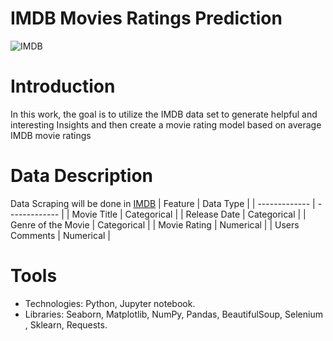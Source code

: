 # IMDB Movies Ratings Prediction

![IMDB](https://user-images.githubusercontent.com/93079224/143693824-440768a1-147d-44c1-a000-db239df761c8.png)

# Introduction
In this work, the goal is to utilize the IMDB data set to generate helpful and interesting Insights and then create a movie rating model based on average IMDB movie ratings

# Data Description
Data Scraping will be done in [IMDB](https://www.imdb.com/search/)
 | Feature  |  Data Type |
 | ------------- | ------------- |
 | Movie Title | Categorical |
 | Release Date  | Categorical |
 | Genre of the Movie  | Categorical |
 | Movie Rating | Numerical |
 | Users Comments | Numerical |

# Tools
* Technologies: Python, Jupyter notebook.
* Libraries: Seaborn, Matplotlib, NumPy, Pandas, BeautifulSoup, Selenium , Sklearn, Requests.
